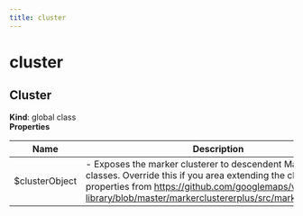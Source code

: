 ```yaml
---
title: cluster
---
```


# cluster

<a name="Cluster"></a>

## Cluster
**Kind**: global class  
**Properties**

| Name | Description |
| --- | --- |
| $clusterObject | - Exposes the marker clusterer to         descendent Marker classes. Override this if you area         extending the class   List of properties from   https://github.com/googlemaps/v3-utility-library/blob/master/markerclustererplus/src/markerclusterer.js |

